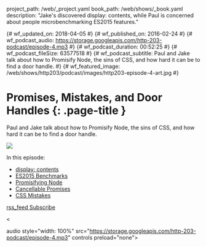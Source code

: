 project_path: /web/_project.yaml book_path: /web/shows/_book.yaml description: "Jake's discovered display: contents, while Paul is concerned about people microbenchmarking ES2015 features."

{# wf_updated_on: 2018-04-05 #} {# wf_published_on: 2016-02-24 #} {# wf_podcast_audio: https://storage.googleapis.com/http-203-podcast/episode-4.mp3 #} {# wf_podcast_duration: 00:52:25 #} {# wf_podcast_fileSize: 63577518 #} {# wf_podcast_subtitle: Paul and Jake talk about how to Promisify Node, the sins of CSS, and how hard it can be to find a door handle. #} {# wf_featured_image: /web/shows/http203/podcast/images/http203-episode-4-art.jpg #}

# Promises, Mistakes, and Door Handles {: .page-title }

Paul and Jake talk about how to Promisify Node, the sins of CSS, and how hard it can be to find a door handle.

<img src="/web/shows/http203/podcast/images/http203-episode-4-art.jpg" class="attempt-right" />

In this episode:

* [display: contents](https://developer.mozilla.org/en-US/docs/Web/CSS/display)
* [ES2015 Benchmarks](https://kpdecker.github.io/six-speed/)
* [Promisifying Node](https://github.com/nodejs/node/pull/5020)
* [Cancellable Promises](https://github.com/tc39/proposal-cancelable-promises/)
* [CSS Mistakes](https://wiki.csswg.org/ideas/mistakes)

<a href="http://feeds.feedburner.com/Http203Podcast">
  <span class="material-icons">rss_feed</span>
  Subscribe
</a>

<

audio style="width: 100%" src="https://storage.googleapis.com/http-203-podcast/episode-4.mp3" controls preload="none">